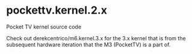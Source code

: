 pockettv.kernel.2.x
===================

Pocket TV kernel source code

Check out derekcentrico/m6.kernel.3.x for the 3.x kernel that is from the subsequent hardware iteration that the M3 (PocketTV) is a part of.
